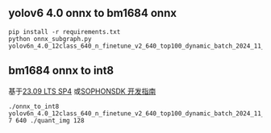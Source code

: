 ## yolov6 4.0 onnx to bm1684 onnx
```shell
pip install -r requirements.txt  
python onnx_subgraph.py yolov6n_4.0_12class_640_n_finetune_v2_640_top100_dynamic_batch_2024_11_12_09_42_56.onnx
```
## bm1684 onnx to int8
基于[23.09 LTS SP4](https://developer.sophgo.com/site/index/material/93/all.html) 或[SOPHONSDK 开发指南](https://doc.sophgo.com/sdk-docs/v23.09.01-lts-sp4/docs_latest_release/docs/SophonSDK_doc/zh/html/index.html)

```shell
./onnx_to_int8 yolov6n_4.0_12class_640_n_finetune_v2_640_top100_dynamic_batch_2024_11_12_09_42_56_bm1684x.onnx 7 640 ./quant_img 128
```

